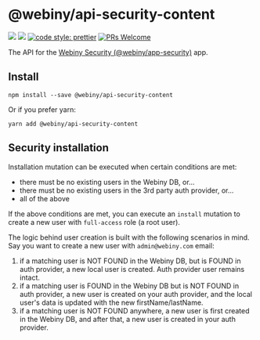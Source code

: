 # @webiny/api-security-content
[![](https://img.shields.io/npm/dw/@webiny/api-security-content.svg)](https://www.npmjs.com/package/@webiny/api-security-content) 
[![](https://img.shields.io/npm/v/@webiny/api-security-content.svg)](https://www.npmjs.com/package/@webiny/api-security-content)
[![code style: prettier](https://img.shields.io/badge/code_style-prettier-ff69b4.svg?style=flat-square)](https://github.com/prettier/prettier)
[![PRs Welcome](https://img.shields.io/badge/PRs-welcome-brightgreen.svg?style=flat-square)](http://makeapullrequest.com)

The API for the [Webiny Security (@webiny/app-security)](../app-security) app. 
  
## Install
```
npm install --save @webiny/api-security-content
```

Or if you prefer yarn: 
```
yarn add @webiny/api-security-content
```

## Security installation
Installation mutation can be executed when certain conditions are met:
- there must be no existing users in the Webiny DB, or...
- there must be no existing users in the 3rd party auth provider, or...
- all of the above

If the above conditions are met, you can execute an `install` mutation
to create a new user with `full-access` role (a root user).

The logic behind user creation is built with the following scenarios in mind.
Say you want to create a new user with `admin@webiny.com` email:
1) if a matching user is NOT FOUND in the Webiny DB, but is FOUND in auth provider,
    a new local user is created. Auth provider user remains intact.
2) if a matching user is FOUND in the Webiny DB but is NOT FOUND in auth provider,
    a new user is created on your auth provider, and the local user's data is updated
    with the new firstName/lastName.
3) if a matching user is NOT FOUND anywhere, a new user is first created in the Webiny DB,
    and after that, a new user is created in your auth provider.

